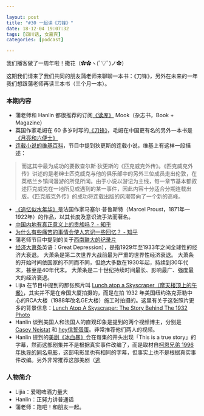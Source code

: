 ```yaml
---

layout: post
title: "#30 一起读《刀锋》"
date: 18-12-04 19:07:32
tags: [四川话, 女嘉宾]
categories: [podcast]

---
```


我们播客做了一周年啦！撒花（✿✿ヽ(ﾟ▽ﾟ)ノ✿）

这期我们请来了我们共同的朋友蒲老师来聊聊一本书：《刀锋》，另外在未来的一年我们想跟蒲老师再读三本书（三个月一本）。

### 本期内容

- 蒲老师和 Hanlin 都很推荐的订阅[《读库》](http://www.duku.cn/) Mook（杂志书，Book + Magazine）
- 英国作家毛姆在 60 多岁时写的[《刀锋》](https://book.douban.com/subject/2035162/)，毛姆在中国更有名的另外一本书是[《月亮和六便士》](https://book.douban.com/subject/1858513/)
- [连载小说的维基百科](https://www.wikiwand.com/zh/%E8%BF%9E%E8%BD%BD%E5%B0%8F%E8%AF%B4)，节目中提到狄更斯的连载小说，维基上有这样一段描述：

> 而这其中最为成功的要数查尔斯·狄更斯的《匹克威克外传》。《匹克威克外传》讲述的是老绅士匹克威克与他的俱乐部中的另外三位成员走出伦敦，在英格兰乡镇间漫游的所见所闻。由于小说以游记为主线，每一章节基本都叙述匹克威克在一地所见或遇到的某一事件，因此内容十分适合分期连载出版。《匹克威克外传》的成功将连载出版的风潮带向了一个新的高峰。

- [《追忆似水年华》](https://www.wikiwand.com/zh/%E8%BF%BD%E6%86%B6%E4%BC%BC%E6%B0%B4%E5%B9%B4%E8%8F%AF)是法国作家马塞尔·普鲁斯特（Marcel Proust，1871年—1922年）的作品，以其长度及意识流手法而著名。
- [中国内地有真正意义上的贵族吗？ - 知乎](https://www.zhihu.com/question/19765215)
- [为什么有些痛苦的事情会使人忘记一些回忆？ - 知乎](https://www.zhihu.com/question/24973013)
- 蒲老师节目中提到的关于[西南联大的纪录片](https://v.qq.com/detail/f/fw4hh6seulgqm3k.html)
- [经济大萧条](https://www.wikiwand.com/zh/%E5%A4%A7%E8%90%A7%E6%9D%A1)英语：Great Depression），是指1929年至1933年之间全球性的经济大衰退。 大萧条是第二次世界大战前最为严重的世界性经济衰退。 大萧条的开始时间依国家的不同而不同，但绝大多数在1930年起，持续到30年代末，甚至是40年代末。 大萧条是二十世纪持续时间最长、影响最广、强度最大的经济衰退。
- Lijia 在节目中提到的那张照片叫 [Lunch atop a Skyscraper（摩天楼顶上的午餐）](https://www.wikiwand.com/zh/%E6%91%A9%E5%A4%A9%E6%A5%BC%E9%A1%B6%E4%B8%8A%E7%9A%84%E5%8D%88%E9%A4%90)，其实并不是在帝国大厦拍摄的，而是在拍 1932 年美国纽约洛克菲勒中心的RCA大楼（1988年改名GE大楼）施工时拍摄的。这里有关于这张照片更多的背景信息：[Lunch Atop A Skyscraper: The Story Behind The 1932 Photo](https://www.youtube.com/watch?v=7QCYDzsQ_yM)
- Hanlin 谈到美国人和法国人的直观印象是提到的两个视频博主，分别是 [Casey Neistat](https://www.youtube.com/user/caseyneistat) 和 [hey信誓蛋蛋](https://space.bilibili.com/32786875)。非常推荐他们两人的视频。
- Hanlin 提到的[美剧《冰血暴》](https://movie.douban.com/subject/24297912/)会在每集的开头出现「This is a true story」的字幕，然而这部剧集并不是根据真实事件改编了，而是取材自[柯恩兄弟 1996 年执导的同名电影](https://movie.douban.com/subject/1292067/)，这部电影里也有相同的字幕，但事实上也不是根据真实事件改编。另外非常推荐这部美剧（[逃](http://www.zimuxia.cn/portfolio/%E5%86%B0%E8%A1%80%E6%9A%B4)

### 人物简介

- Lijia：爱喝啤酒力量大
- Hanlin：正努力讲普通话
- 蒲老师：跑吧！和朋友一起。